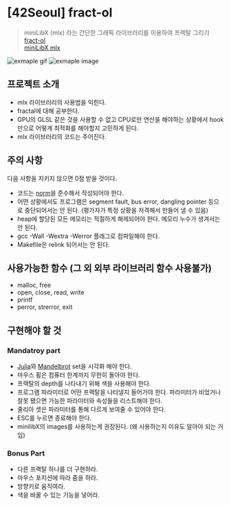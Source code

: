 # [42Seoul] fract-ol
> miniLibX (mlx) 라는 간단한 그래픽 라이브러리를 이용하여 프랙탈 그리기\
[fract-ol](https://warm-salsa-f69.notion.site/fract-ol-040257364a354b2faeb54977a73d4b1f)\
[miniLibX mlx](https://warm-salsa-f69.notion.site/miniLibX-mlx-43703bbe0bbe47f3a2e82604c3b1910c)

![exmaple gif](https://user-images.githubusercontent.com/43983919/154825166-509ee29d-35e2-46b0-873e-d23ce9e099ea.gif)
![exmaple image](https://user-images.githubusercontent.com/43983919/154827031-f4d04039-6437-41e6-aa49-235c47b52899.png)

## 프로젝트 소개
- mlx 라이브러리의 사용법을 익힌다.
- fractal에 대해 공부한다.
- GPU의 GLSL 같은 것을 사용할 수 없고 CPU로만 연산을 해야하는 상황에서 hook 만으로 어떻게 최적화를 해야할지 고민하게 된다.
- mlx 라이브러리의 코드는 주어진다.

## 주의 사항
다음 사항을 지키지 않으면 0점 받을 것이다.
- 코드는 [norm](https://warm-salsa-f69.notion.site/Norm-85024906b60243e99a060194620cef3e)을 준수해서 작성되어야 한다.
- 어떤 상황에서도 프로그램은 segment fault, bus error, dangling pointer 등으로 중단되어서는 안 된다. (평가자가 특정 상황을 저격해서 만들어 낼 수 있음)
- heap에 할당된 모든 메모리는 적절하게 해제되어야 한다. 메모리 누수가 생겨서는 안 된다.
- gcc -Wall -Wextra -Werror 플래그로 컴파일해야 한다.
- Makefile은 relink 되어서는 안 된다.

## 사용가능한 함수 (그 외 외부 라이브러리 함수 사용불가)
- malloc, free
- open, close, read, write
- printf
- perror, strerror, exit

## 구현해야 할 것
### Mandatroy part
- [Julia](https://ko.wikipedia.org/wiki/%EC%A5%98%EB%A6%AC%EC%95%84_%EC%A7%91%ED%95%A9)와 [Mandelbrot](https://ko.wikipedia.org/wiki/%EB%A7%9D%EB%8D%B8%EB%B8%8C%EB%A1%9C_%EC%A7%91%ED%95%A9) set을 시각화 해야 한다.
- 마우스 휠은 컴퓨터 한계까지 무한히 돌아야 한다.
- 프랙탈의 depth를 나타내기 위해 색을 사용해야 한다.
- 프로그램 파라미터로 어떤 프랙탈을 나타낼지 들어가야 한다. 파라미터가 비었거나 잘못 됐으면 가능한 파라미터와 속성들을 리스트해야 한다.
- 줄리아 셋은 파라미터를 통해 다르게 보여줄 수 있어야 한다.
- ESC를 누르면 종료해야 한다.
- minilibX의 images를 사용하는게 권장된다. (왜 사용하는지 이유도 알아야 되는 거임)

### Bonus Part
- 다른 프랙탈 하나를 더 구현하라.
- 마우스 포지션에 따라 줌을 하라.
- 방향키로 움직여라.
- 색을 바꿀 수 있는 기능을 넣어라.
